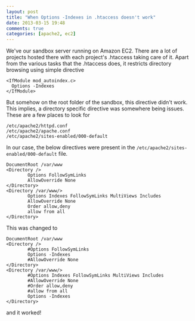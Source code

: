 ```yaml
---
layout: post
title: "When Options -Indexes in .htaccess doesn't work"
date: 2013-03-15 19:48
comments: true
categories: [apache2, ec2]
---
```


We've our sandbox server running on Amazon EC2. There are a lot of projects hosted there with each project's .htaccess taking care of it. Apart from the various tasks that the .htaccess does, it restricts directory browsing using simple directive

```
<IfModule mod_autoindex.c>
  Options -Indexes
</IfModule>
```

But somehow on the root folder of the sandbox, this directive didn't work. This implies, a directory specific directive was somewhere being issues. These are a few places to look for

```
/etc/apache2/httpd.conf
/etc/apache2/apache.conf
/etc/apache2/sites-enabled/000-default
```

In our case, the below directives were present in the ``/etc/apache2/sites-enabled/000-default`` file.

```
DocumentRoot /var/www
<Directory />
        Options FollowSymLinks
        AllowOverride None
</Directory>
<Directory /var/www/>
        Options Indexes FollowSymLinks MultiViews Includes
        AllowOverride None
        Order allow,deny
        allow from all
</Directory>
```

This was changed to
```
DocumentRoot /var/www
<Directory />
        #Options FollowSymLinks
        Options -Indexes
        #AllowOverride None
</Directory>
<Directory /var/www/>
        #Options Indexes FollowSymLinks MultiViews Includes
        #AllowOverride None
        #Order allow,deny
        #allow from all
        Options -Indexes
</Directory>
```

and it worked!